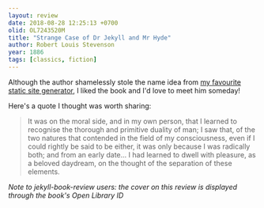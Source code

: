 ```yaml
---
layout: review
date: 2018-08-28 12:25:13 +0700
olid: OL7243520M
title: "Strange Case of Dr Jekyll and Mr Hyde"
author: Robert Louis Stevenson
year: 1886
tags: [classics, fiction]
---
```


Although the author shamelessly stole the name idea from [my favourite static site generator](https://jekyllrb.com), I liked the book and I'd love to meet him someday!

Here's a quote I thought was worth sharing:

> It was on the moral side, and in my own person, that I learned to recognise the thorough and primitive duality of man; I saw that, of the two natures that contended in the field of my consciousness, even if I could rightly be said to be either, it was only because I was radically both; and from an early date... I had learned to dwell with pleasure, as a beloved daydream, on the thought of the separation of these elements.

*Note to jekyll-book-review users: the cover on this review is displayed through the book's Open Library ID*
